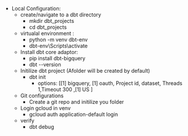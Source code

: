 
* Local Configuration:
    * create/navigate to a dbt directory
        * mkdir dbt_projects
        * cd dbt_projects
    * virtualal environment : 
        * python -m venv dbt-env
        * dbt-env\Scripts\activate
    * Install dbt core adaptor:
        * pip install dbt-bigquery
        * dbt --version
    * Initilize dbt project (Afolder will be created by default)
        * dbt init
            * options: [[1] bigquery, [1] oauth, Project id, dataset, Threads 1,Timeout 300 ,[1] US ]
    *   Git configurations
        * Create a git repo and initilize you folder
    * Login gcloud in venv
        * gcloud auth application-default login
    * verify
        * dbt debug 